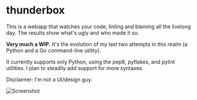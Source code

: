 thunderbox
============

This is a webapp that watches your code, linting and blaming all the livelong day. The results show what's ugly and who made it so.

**Very much a WIP.** It's the evolution of my last two attempts in this realm (a Python and a Go command-line utility).

It currently supports only Python, using the pep8, pyflakes, and pylint utilities. I plan to steadily add support for more syntaxes.

Disclaimer: I'm not a UI/design guy.

![Screenshot](https://raw.github.com/harveyr/lintblameweb/master/screenshot.png)
